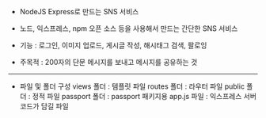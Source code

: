 * NodeJS Express로 만드는 SNS 서비스

- 노드, 익스프레스, npm 오픈 소스 등을 사용해서 만드는 간단한 SNS 서비스

- 기능 : 로그인, 이미지 업로드, 게시글 작성, 해시태그 검색, 팔로잉

- 주목적 : 200자의 단문 메시지를 보내고 메시지를 공유하는 것 

--------------------------

- 파일 및 폴더 구성
views 폴더 : 템플릿 파일
routes 폴더 : 라우터 파일
public 폴더 : 정적 파일
passport 폴더 : passport 패키지용 
app.js 파일 : 익스프레스 서버 코드가 담길 파일